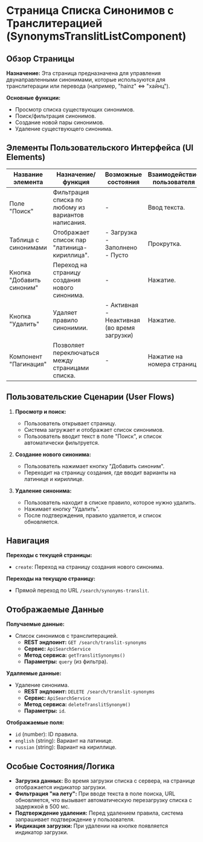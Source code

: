 # Страница Списка Синонимов с Транслитерацией (SynonymsTranslitListComponent)

## Обзор Страницы

**Назначение:** Эта страница предназначена для управления двунаправленными синонимами, которые используются для транслитерации или перевода (например, "hainz" <=> "хайнц").

**Основные функции:**
-   Просмотр списка существующих синонимов.
-   Поиск/фильтрация синонимов.
-   Создание новой пары синонимов.
-   Удаление существующего синонима.

## Элементы Пользовательского Интерфейса (UI Elements)

| Название элемента | Назначение/функция | Возможные состояния | Взаимодействие пользователя |
| --- | --- | --- | --- |
| Поле "Поиск" | Фильтрация списка по любому из вариантов написания. | - | Ввод текста. |
| Таблица с синонимами | Отображает список пар "латиница-кириллица". | - Загрузка<br>- Заполнено<br>- Пусто | Прокрутка. |
| Кнопка "Добавить синоним" | Переход на страницу создания нового синонима. | - | Нажатие. |
| Кнопка "Удалить" | Удаляет правило синонимии. | - Активная<br>- Неактивная (во время загрузки) | Нажатие. |
| Компонент "Пагинация" | Позволяет переключаться между страницами списка. | - | Нажатие на номера страниц. |

## Пользовательские Сценарии (User Flows)

1.  **Просмотр и поиск:**
    -   Пользователь открывает страницу.
    -   Система загружает и отображает список синонимов.
    -   Пользователь вводит текст в поле "Поиск", и список автоматически фильтруется.

2.  **Создание нового синонима:**
    -   Пользователь нажимает кнопку "Добавить синоним".
    -   Переходит на страницу создания, где вводит варианты на латинице и кириллице.

3.  **Удаление синонима:**
    -   Пользователь находит в списке правило, которое нужно удалить.
    -   Нажимает кнопку "Удалить".
    -   После подтверждения, правило удаляется, и список обновляется.

## Навигация

**Переходы с текущей страницы:**
-   `create`: Переход на страницу создания нового синонима.

**Переходы на текущую страницу:**
-   Прямой переход по URL `/search/synonyms-translit`.

## Отображаемые Данные

**Получаемые данные:**
-   Список синонимов с транслитерацией.
    -   **REST эндпоинт:** `GET /search/translit-synonyms`
    -   **Сервис:** `ApiSearchService`
    -   **Метод сервиса:** `getTranslitSynonyms()`
    -   **Параметры:** `query` (из фильтра).

**Удаляемые данные:**
-   Удаление синонима.
    -   **REST эндпоинт:** `DELETE /search/translit-synonyms`
    -   **Сервис:** `ApiSearchService`
    -   **Метод сервиса:** `deleteTranslitSynonym()`
    -   **Параметры:** `id`.

**Отображаемые поля:**
-   `id` (number): ID правила.
-   `english` (string): Вариант на латинице.
-   `russian` (string): Вариант на кириллице.

## Особые Состояния/Логика

-   **Загрузка данных:** Во время загрузки списка с сервера, на странице отображается индикатор загрузки.
-   **Фильтрация "на лету":** При вводе текста в поле поиска, URL обновляется, что вызывает автоматическую перезагрузку списка с задержкой в 500 мс.
-   **Подтверждение удаления:** Перед удалением правила, система запрашивает подтверждение у пользователя.
-   **Индикация загрузки:** При удалении на кнопке появляется индикатор загрузки.
